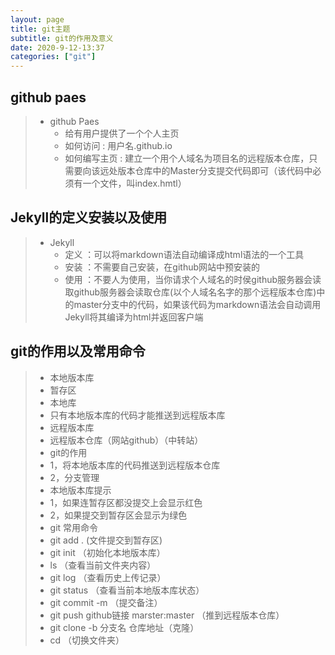 ```yaml
---
layout: page
title: git主题
subtitle: git的作用及意义
date: 2020-9-12-13:37
categories: ["git"]
---
```



## github paes

>- github Paes
>   - 给有用户提供了一个个人主页
>   - 如何访问 : 用户名.github.io
>   - 如何编写主页 : 建立一个用个人域名为项目名的远程版本仓库，只需要向该远处版本仓库中的Master分支提交代码即可（该代码中必须有一个文件，叫index.hmtl）

## Jekyll的定义安装以及使用

>- Jekyll
>   - 定义 ：可以将markdown语法自动编译成html语法的一个工具
>   - 安装 ：不需要自己安装，在github网站中预安装的
>   - 使用 ：不要人为使用，当你请求个人域名的时侯github服务器会读取github服务器会读取仓库(以个人域名名字的那个远程版本仓库)中的master分支中的代码，如果该代码为markdown语法会自动调用Jekyll将其编译为html并返回客户端

## git的作用以及常用命令

>-  本地版本库 
>  - 暂存区
>  - 本地库
>  - 只有本地版本库的代码才能推送到远程版本库
>-  远程版本库
>  - 远程版本仓库（网站github）（中转站）
>- git的作用
>  - 1，将本地版本库的代码推送到远程版本仓库
>  - 2，分支管理
>-  本地版本库提示
>  - 1，如果连暂存区都没提交上会显示红色
>  - 2，如果提交到暂存区会显示为绿色
> - git 常用命令
>  - git add . (文件提交到暂存区)
>  - git init （初始化本地版本库）
>  - ls （查看当前文件夹内容）
>  - git log  （查看历史上传记录）
>  - git status （查看当前本地版本库状态）
>  - git commit -m （提交备注）
>  - git push github链接 marster:master （推到远程版本仓库）
>  - git clone -b 分支名 仓库地址（克隆）
>  - cd （切换文件夹）